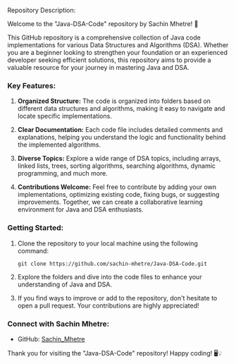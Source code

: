 Repository Description:

Welcome to the "Java-DSA-Code" repository by Sachin Mhetre! 🚀

This GitHub repository is a comprehensive collection of Java code implementations for various Data Structures and Algorithms (DSA). Whether you are a beginner looking to strengthen your foundation or an experienced developer seeking efficient solutions, this repository aims to provide a valuable resource for your journey in mastering Java and DSA.

### Key Features:
1. **Organized Structure:** The code is organized into folders based on different data structures and algorithms, making it easy to navigate and locate specific implementations.

2. **Clear Documentation:** Each code file includes detailed comments and explanations, helping you understand the logic and functionality behind the implemented algorithms.

3. **Diverse Topics:** Explore a wide range of DSA topics, including arrays, linked lists, trees, sorting algorithms, searching algorithms, dynamic programming, and much more.

4. **Contributions Welcome:** Feel free to contribute by adding your own implementations, optimizing existing code, fixing bugs, or suggesting improvements. Together, we can create a collaborative learning environment for Java and DSA enthusiasts.

### Getting Started:
1. Clone the repository to your local machine using the following command:
   ```
   git clone https://github.com/sachin-mhetre/Java-DSA-Code.git
   ```

2. Explore the folders and dive into the code files to enhance your understanding of Java and DSA.

3. If you find ways to improve or add to the repository, don't hesitate to open a pull request. Your contributions are highly appreciated!

### Connect with Sachin Mhetre:
- GitHub: [Sachin_Mhetre](https://github.com/SachinMhetre678)

Thank you for visiting the "Java-DSA-Code" repository! Happy coding! 🖥️💡
